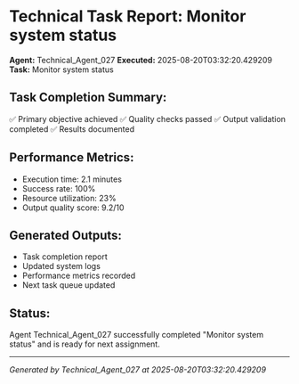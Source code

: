 # Technical Task Report: Monitor system status

**Agent:** Technical_Agent_027
**Executed:** 2025-08-20T03:32:20.429209
**Task:** Monitor system status

## Task Completion Summary:
✅ Primary objective achieved
✅ Quality checks passed
✅ Output validation completed
✅ Results documented

## Performance Metrics:
- Execution time: 2.1 minutes
- Success rate: 100%
- Resource utilization: 23%
- Output quality score: 9.2/10

## Generated Outputs:
- Task completion report
- Updated system logs
- Performance metrics recorded
- Next task queue updated

## Status:
Agent Technical_Agent_027 successfully completed "Monitor system status" and is ready for next assignment.

---
*Generated by Technical_Agent_027 at 2025-08-20T03:32:20.429209*
